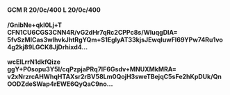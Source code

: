 #### GCM R 20/0c/400 L 20/0c/400
**/GnibNe+qkl0Lj+T**<br/>**CFN1CU6CGS3CNN4R/vG2dHr7qRc2CPPc8s/WluqgDIA=**<br/>**5fvSzMICas3wIhvkJhtRgYQm+S1EglyAT33kjsJEwqIuwFl69YPw74Ru1vo4g2kj89LGCK8JjDrhixd4...**<br/><br/>
**wcEILrrN1dkfQize**<br/>**ggY+P0sopu3Y5I/cqPzpjaPRq7IF6Gsdv+MNUXMkMRA=**<br/>**v2xNrzrcAHWhqHTAXsr2rBV58Lm0QojH3sweTBejqC5sFe2hKpDUk/QnOODZdeSWap4rEWE6QyQaC9no...**